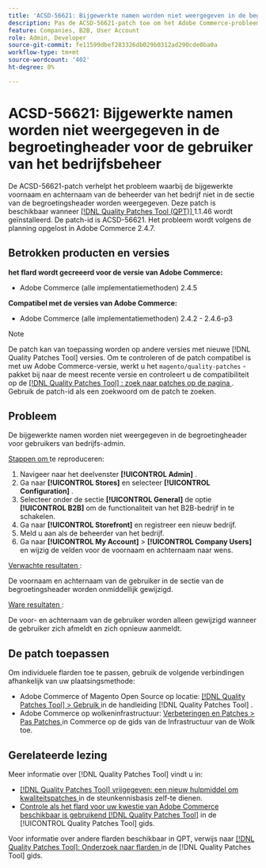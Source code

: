```yaml
---
title: 'ACSD-56621: Bijgewerkte namen worden niet weergegeven in de begroetingkoptekst voor de gebruiker van het bedrijfsbeheer'
description: Pas de ACSD-56621-patch toe om het Adobe Commerce-probleem op te lossen, waarbij de bijgewerkte voornaam en achternaam van de beheerder van het bedrijf niet worden weergegeven in de sectie met begroetingkoppen.
feature: Companies, B2B, User Account
role: Admin, Developer
source-git-commit: fe11599dbef283326db029b0312ad290cde0ba0a
workflow-type: tm+mt
source-wordcount: '402'
ht-degree: 0%

---
```


# ACSD-56621: Bijgewerkte namen worden niet weergegeven in de begroetingheader voor de gebruiker van het bedrijfsbeheer

De ACSD-56621-patch verhelpt het probleem waarbij de bijgewerkte voornaam en achternaam van de beheerder van het bedrijf niet in de sectie van de begroetingsheader worden weergegeven. Deze patch is beschikbaar wanneer [[!DNL Quality Patches Tool (QPT)] ](https://experienceleague.adobe.com/en/docs/commerce-knowledge-base/kb/announcements/commerce-announcements/magento-quality-patches-released-new-tool-to-self-serve-quality-patches) 1.1.46 wordt geïnstalleerd. De patch-id is ACSD-56621. Het probleem wordt volgens de planning opgelost in Adobe Commerce 2.4.7.

## Betrokken producten en versies

**het flard wordt gecreeerd voor de versie van Adobe Commerce:**

* Adobe Commerce (alle implementatiemethoden) 2.4.5

**Compatibel met de versies van Adobe Commerce:**

* Adobe Commerce (alle implementatiemethoden) 2.4.2 - 2.4.6-p3

>[!NOTE]
>
>De patch kan van toepassing worden op andere versies met nieuwe [!DNL Quality Patches Tool] versies. Om te controleren of de patch compatibel is met uw Adobe Commerce-versie, werkt u het `magento/quality-patches` -pakket bij naar de meest recente versie en controleert u de compatibiliteit op de [[!DNL Quality Patches Tool] : zoek naar patches op de pagina ](https://experienceleague.adobe.com/tools/commerce-quality-patches/index.html) . Gebruik de patch-id als een zoekwoord om de patch te zoeken.

## Probleem

De bijgewerkte namen worden niet weergegeven in de begroetingheader voor gebruikers van bedrijfs-admin.

<u> Stappen om </u> te reproduceren:

1. Navigeer naar het deelvenster **[!UICONTROL Admin]** .
1. Ga naar **[!UICONTROL Stores]** en selecteer **[!UICONTROL Configuration]** .
1. Selecteer onder de sectie **[!UICONTROL General]** de optie **[!UICONTROL B2B]** om de functionaliteit van het B2B-bedrijf in te schakelen.
1. Ga naar **[!UICONTROL Storefront]** en registreer een nieuw bedrijf.
1. Meld u aan als de beheerder van het bedrijf.
1. Ga naar **[!UICONTROL My Account]** > **[!UICONTROL Company Users]** en wijzig de velden voor de voornaam en achternaam naar wens.

<u> Verwachte resultaten </u>:

De voornaam en achternaam van de gebruiker in de sectie van de begroetingsheader worden onmiddellijk gewijzigd.

<u> Ware resultaten </u>:

De voor- en achternaam van de gebruiker worden alleen gewijzigd wanneer de gebruiker zich afmeldt en zich opnieuw aanmeldt.

## De patch toepassen

Om individuele flarden toe te passen, gebruik de volgende verbindingen afhankelijk van uw plaatsingsmethode:

* Adobe Commerce of Magento Open Source op locatie: [[!DNL Quality Patches Tool]  > Gebruik ](/help/tools/quality-patches-tool/usage.md) in de handleiding [!DNL Quality Patches Tool] .
* Adobe Commerce op wolkeninfrastructuur: [ Verbeteringen en Patches > Pas Patches ](https://experienceleague.adobe.com/docs/commerce-cloud-service/user-guide/develop/upgrade/apply-patches.html) in Commerce op de gids van de Infrastructuur van de Wolk toe.

## Gerelateerde lezing

Meer informatie over [!DNL Quality Patches Tool] vindt u in:

* [[!DNL Quality Patches Tool]  vrijgegeven: een nieuw hulpmiddel om kwaliteitspatches ](https://experienceleague.adobe.com/en/docs/commerce-knowledge-base/kb/announcements/commerce-announcements/magento-quality-patches-released-new-tool-to-self-serve-quality-patches) in de steunkennisbasis zelf-te dienen.
* [ Controle als het flard voor uw kwestie van Adobe Commerce beschikbaar is gebruikend  [!DNL Quality Patches Tool]](/help/tools/quality-patches-tool/patches-available-in-qpt/check-patch-for-magento-issue-with-magento-quality-patches.md) in de [!UICONTROL Quality Patches Tool] gids.


Voor informatie over andere flarden beschikbaar in QPT, verwijs naar [[!DNL Quality Patches Tool]: Onderzoek naar flarden ](https://experienceleague.adobe.com/tools/commerce-quality-patches/index.html) in de [!DNL Quality Patches Tool] gids.
